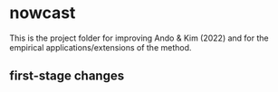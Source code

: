 # nowcast
This is the project folder for improving Ando & Kim (2022) and for the empirical applications/extensions of the method.

## first-stage changes